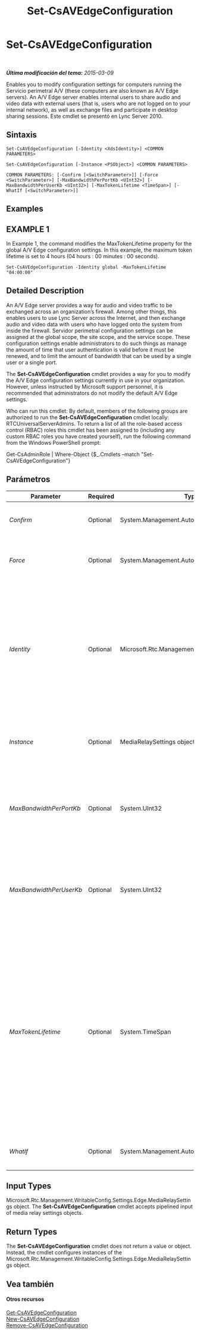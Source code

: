 ﻿---
title: Set-CsAVEdgeConfiguration
TOCTitle: Set-CsAVEdgeConfiguration
ms:assetid: b410164b-b47d-450c-8048-983cac4be624
ms:mtpsurl: https://technet.microsoft.com/es-es/library/Gg412869(v=OCS.15)
ms:contentKeyID: 48276405
ms.date: 01/07/2017
mtps_version: v=OCS.15
ms.translationtype: HT
---

# Set-CsAVEdgeConfiguration

 

_**Última modificación del tema:** 2015-03-09_

Enables you to modify configuration settings for computers running the Servicio perimetral A/V (these computers are also known as A/V Edge servers). An A/V Edge server enables internal users to share audio and video data with external users (that is, users who are not logged on to your internal network), as well as exchange files and participate in desktop sharing sessions. Este cmdlet se presentó en Lync Server 2010.

## Sintaxis

    Set-CsAVEdgeConfiguration [-Identity <XdsIdentity>] <COMMON PARAMETERS>

    Set-CsAVEdgeConfiguration [-Instance <PSObject>] <COMMON PARAMETERS>

    COMMON PARAMETERS: [-Confirm [<SwitchParameter>]] [-Force <SwitchParameter>] [-MaxBandwidthPerPortKb <UInt32>] [-MaxBandwidthPerUserKb <UInt32>] [-MaxTokenLifetime <TimeSpan>] [-WhatIf [<SwitchParameter>]]

## Examples

## EXAMPLE 1

In Example 1, the command modifies the MaxTokenLifetime property for the global A/V Edge configuration settings. In this example, the maximum token lifetime is set to 4 hours (04 hours : 00 minutes : 00 seconds).

    Set-CsAVEdgeConfiguration -Identity global -MaxTokenLifetime "04:00:00"

## Detailed Description

An A/V Edge server provides a way for audio and video traffic to be exchanged across an organization’s firewall. Among other things, this enables users to use Lync Server across the Internet, and then exchange audio and video data with users who have logged onto the system from inside the firewall. Servidor perimetral configuration settings can be assigned at the global scope, the site scope, and the service scope. These configuration settings enable administrators to do such things as manage the amount of time that user authentication is valid before it must be renewed, and to limit the amount of bandwidth that can be used by a single user or a single port.

The **Set-CsAVEdgeConfiguration** cmdlet provides a way for you to modify the A/V Edge configuration settings currently in use in your organization. However, unless instructed by Microsoft support personnel, it is recommended that administrators do not modify the default A/V Edge settings.

Who can run this cmdlet: By default, members of the following groups are authorized to run the **Set-CsAVEdgeConfiguration** cmdlet locally: RTCUniversalServerAdmins. To return a list of all the role-based access control (RBAC) roles this cmdlet has been assigned to (including any custom RBAC roles you have created yourself), run the following command from the Windows PowerShell prompt:

Get-CsAdminRole | Where-Object {$\_.Cmdlets –match "Set-CsAVEdgeConfiguration"}

## Parámetros


<table>
<colgroup>
<col style="width: 25%" />
<col style="width: 25%" />
<col style="width: 25%" />
<col style="width: 25%" />
</colgroup>
<thead>
<tr class="header">
<th>Parameter</th>
<th>Required</th>
<th>Type</th>
<th>Description</th>
</tr>
</thead>
<tbody>
<tr class="odd">
<td><p><em>Confirm</em></p></td>
<td><p>Optional</p></td>
<td><p>System.Management.Automation.SwitchParameter</p></td>
<td><p>Se le pedirá confirmación antes de ejecutar el comando.</p></td>
</tr>
<tr class="even">
<td><p><em>Force</em></p></td>
<td><p>Optional</p></td>
<td><p>System.Management.Automation.SwitchParameter</p></td>
<td><p>Suppresses the display of any non-fatal error message that might occur when running the command.</p></td>
</tr>
<tr class="odd">
<td><p><em>Identity</em></p></td>
<td><p>Optional</p></td>
<td><p>Microsoft.Rtc.Management.Xds.XdsIdentity</p></td>
<td><p>Unique identifier for the collection of A/V Edge configuration settings to be modified. To modify the global collection, use the following syntax: -Identity global. To modify a site collection use syntax similar to this: -Identity site:Redmond. Settings configured at the service scope should be referred to using syntax similar to this: -Identity service:EdgeServer:atl-cs-001.litwareinc.com.</p></td>
</tr>
<tr class="even">
<td><p><em>Instance</em></p></td>
<td><p>Optional</p></td>
<td><p>MediaRelaySettings object</p></td>
<td><p>Permite transmitir una referencia a un objeto en el cmdlet en lugar de establecer valores de parámetro independientes.</p></td>
</tr>
<tr class="odd">
<td><p><em>MaxBandwidthPerPortKb</em></p></td>
<td><p>Optional</p></td>
<td><p>System.UInt32</p></td>
<td><p>Indicates the maximum amount of bandwidth (in kilobits per second) that can be allocated to a single port. The maximum bandwidth can be set to any integer value between 1 and 4294967296 (4096 gigabits) per second; the default value is 3000.</p></td>
</tr>
<tr class="even">
<td><p><em>MaxBandwidthPerUserKb</em></p></td>
<td><p>Optional</p></td>
<td><p>System.UInt32</p></td>
<td><p>Indicates the maximum amount of bandwidth (in kilobits per second) that can be allocated to any one user. The maximum bandwidth can be set to any integer value between 1 and 4294967296 (4096 gigabits) per second; the default value is 10000.</p></td>
</tr>
<tr class="odd">
<td><p><em>MaxTokenLifetime</em></p></td>
<td><p>Optional</p></td>
<td><p>System.TimeSpan</p></td>
<td><p>The maximum amount of time that an authentication token can be used before it expires and must be renewed. Token lifetimes are expressed using the following format: Days.Hours:Minutes:Seconds. For example, 13 days must be expressed like this, with a period (.) following the number of days, and colons (:) used to separate the hours, minutes, and seconds:</p>
<p>13.00:00:00</p>
<p>The default value of 8 hours must be expressed like this:</p>
<p>08:00:00</p>
<p>The minimum allowed token lifetime is 1 minute (00:01:00); the maximum allowed lifetime is 180 days (180.00:00:00).</p>
<p></p></td>
</tr>
<tr class="even">
<td><p><em>WhatIf</em></p></td>
<td><p>Optional</p></td>
<td><p>System.Management.Automation.SwitchParameter</p></td>
<td><p>Describe qué sucedería si se ejecutara el comando sin ejecutarlo realmente.</p></td>
</tr>
</tbody>
</table>


## Input Types

Microsoft.Rtc.Management.WritableConfig.Settings.Edge.MediaRelaySettings object. The **Set-CsAVEdgeConfiguration** cmdlet accepts pipelined input of media relay settings objects.

## Return Types

The **Set-CsAVEdgeConfiguration** cmdlet does not return a value or object. Instead, the cmdlet configures instances of the Microsoft.Rtc.Management.WritableConfig.Settings.Edge.MediaRelaySettings object.

## Vea también

#### Otros recursos

[Get-CsAVEdgeConfiguration](get-csavedgeconfiguration.md)  
[New-CsAVEdgeConfiguration](new-csavedgeconfiguration.md)  
[Remove-CsAVEdgeConfiguration](remove-csavedgeconfiguration.md)

